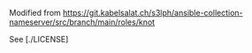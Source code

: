 Modified from https://git.kabelsalat.ch/s3lph/ansible-collection-nameserver/src/branch/main/roles/knot

See [./LICENSE]
